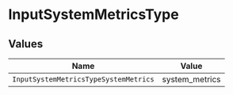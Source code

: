 # InputSystemMetricsType


## Values

| Name                                  | Value                                 |
| ------------------------------------- | ------------------------------------- |
| `InputSystemMetricsTypeSystemMetrics` | system_metrics                        |